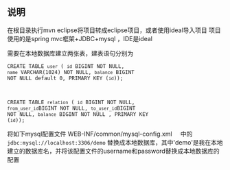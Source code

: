 ## 说明
在根目录执行mvn eclipse将项目转成eclipse项目，或者使用ideal导入项目
项目使用的是spring mvc框架+JDBC+mysql ，IDE是ideal        

需要在本地数据库建立两张表，建表语句分别为   
<code>      
  CREATE TABLE `user` (
  `id` BIGINT NOT NULL,
  `name` VARCHAR(1024) NOT NULL,
  `balance` BIGINT NOT NULL default 0,
  PRIMARY KEY (`id`));

  CREATE TABLE `relation` (
  `id` BIGINT NOT NULL,
  `from_user_id`BIGINT NOT NULL,
  `to_user_id`BIGINT NOT NULL,
  `balance` BIGINT NOT NULL ,
  PRIMARY KEY (`id`));</code>       


将如下mysql配置文件
WEB-INF/common/mysql-config.xml    
中的      
<code>jdbc:mysql://localhost:3306/demo</code>
替换成本地数据库，其中'demo'是我在本地建立的数据库名，并将该配置文件的username和password替换成本地数据库的配置        





